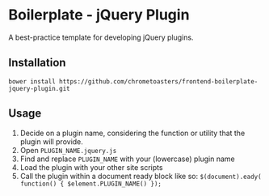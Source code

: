 # Boilerplate - jQuery Plugin

A best-practice template for developing jQuery plugins.

## Installation

    bower install https://github.com/chrometoasters/frontend-boilerplate-jquery-plugin.git

## Usage

1. Decide on a plugin name, considering the function or utility that the plugin will provide.
1. Open `PLUGIN_NAME.jquery.js`
1. Find and replace `PLUGIN_NAME` with your (lowercase) plugin name
1. Load the plugin with your other site scripts
1. Call the plugin within a document ready block like so: `$(document).eady( function() { $element.PLUGIN_NAME() });`